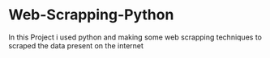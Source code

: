 # Web-Scrapping-Python
In this Project i used python and making some web scrapping techniques to scraped the data present on the internet
